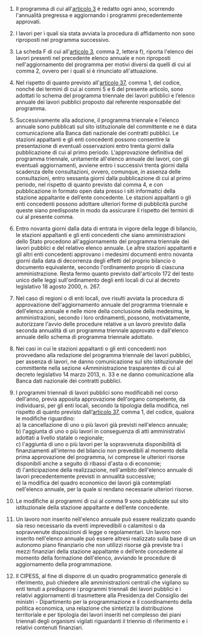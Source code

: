 1. Il programma di cui all'[articolo 3](/allegato-1.5-articolo-3/1) è redatto ogni anno, scorrendo l'annualità pregressa e aggiornando i programmi precedentemente approvati.

2. I lavori per i quali sia stata avviata la procedura di affidamento non sono riproposti nel programma successivo.

3. La scheda F di cui all'[articolo 3](/allegato-1.5-articolo-3/1), comma 2, lettera f), riporta l'elenco dei lavori presenti nel precedente elenco annuale e non riproposti nell'aggiornamento del programma per motivi diversi da quelli di cui al comma 2, ovvero per i quali si è rinunciato all'attuazione.

4. Nel rispetto di quanto previsto all'[articolo 37](/articolo-37/1), comma 1, del codice, nonché dei termini di cui ai commi 5 e 6 del presente articolo, sono adottati lo schema del programma triennale dei lavori pubblici e l’elenco annuale dei lavori pubblici proposto dal referente responsabile del programma.

5. Successivamente alla adozione, il programma triennale e l'elenco annuale sono pubblicati sul sito istituzionale del committente e ne è data comunicazione alla Banca dati nazionale dei contratti pubblici. Le stazioni appaltanti e gli enti concedenti possono consentire la presentazione di eventuali osservazioni entro trenta giorni dalla pubblicazione di cui al primo periodo. L'approvazione definitiva del programma triennale, unitamente all'elenco annuale dei lavori, con gli eventuali aggiornamenti, avviene entro i successivi trenta giorni dalla scadenza delle consultazioni, ovvero, comunque, in assenza delle consultazioni, entro sessanta giorni dalla pubblicazione di cui al primo periodo, nel rispetto di quanto previsto dal comma 4, e con pubblicazione in formato open data presso i siti informatici della stazione appaltante e dell’ente concedente. Le stazioni appaltanti o gli enti concedenti possono adottare ulteriori forme di pubblicità purché queste siano predisposte in modo da assicurare il rispetto dei termini di cui al presente comma.

6. Entro novanta giorni dalla data di entrata in vigore della legge di bilancio, le stazioni appaltanti e gli enti concedenti che siano amministrazioni dello Stato procedono all'aggiornamento del programma triennale dei lavori pubblici e del relativo elenco annuale. Le altre stazioni appaltanti e gli altri enti concedenti approvano i medesimi documenti entro novanta giorni dalla data di decorrenza degli effetti del proprio bilancio o documento equivalente, secondo l'ordinamento proprio di ciascuna amministrazione. Resta fermo quanto previsto dall'articolo 172 del testo unico delle leggi sull'ordinamento degli enti locali di cui al decreto legislativo 18 agosto 2000, n. 267.

7. Nel caso di regioni o di enti locali, ove risulti avviata la procedura di approvazione dell'aggiornamento annuale del programma triennale e dell'elenco annuale e nelle more della conclusione della medesima, le amministrazioni, secondo i loro ordinamenti, possono, motivatamente, autorizzare l'avvio delle procedure relative a un lavoro previsto dalla seconda annualità di un programma triennale approvato e dall'elenco annuale dello schema di programma triennale adottato.

8. Nei casi in cui le stazioni appaltanti o gli enti concedenti non provvedano alla redazione del programma triennale dei lavori pubblici, per assenza di lavori, ne danno comunicazione sul sito istituzionale del committente nella sezione «Amministrazione trasparente» di cui al decreto legislativo 14 marzo 2013, n. 33 e ne danno comunicazione alla Banca dati nazionale dei contratti pubblici.

9. I programmi triennali di lavori pubblici sono modificabili nel corso dell'anno, previa apposita approvazione dell'organo competente, da individuarsi, per gli enti locali, secondo la tipologia della modifica, nel rispetto di quanto previsto dall’[articolo 37](/articolo-37/1), comma 1, del codice, qualora le modifiche riguardino:<br>a) la cancellazione di uno o più lavori già previsti nell'elenco annuale;<br>b) l'aggiunta di uno o più lavori in conseguenza di atti amministrativi adottati a livello statale o regionale;<br>c) l'aggiunta di uno o più lavori per la sopravvenuta disponibilità di finanziamenti all'interno del bilancio non prevedibili al momento della prima approvazione del programma, ivi comprese le ulteriori risorse disponibili anche a seguito di ribassi d'asta o di economie;<br>d) l'anticipazione della realizzazione, nell'ambito dell'elenco annuale di lavori precedentemente previsti in annualità successive;<br>e) la modifica del quadro economico dei lavori già contemplati nell'elenco annuale, per la quale si rendano necessarie ulteriori risorse.

10. Le modifiche ai programmi di cui al comma 9 sono pubblicate sul sito istituzionale della stazione appaltante e dell’ente concedente.

11. Un lavoro non inserito nell'elenco annuale può essere realizzato quando sia reso necessario da eventi imprevedibili o calamitosi o da sopravvenute disposizioni di legge o regolamentari. Un lavoro non inserito nell'elenco annuale può essere altresì realizzato sulla base di un autonomo piano finanziario che non utilizzi risorse già previste tra i mezzi finanziari della stazione appaltante o dell’ente concedente al momento della formazione dell'elenco, avviando le procedure di aggiornamento della programmazione.

12. Il CIPESS, al fine di disporre di un quadro programmatico generale di riferimento, può chiedere alle amministrazioni centrali che vigilano su enti tenuti a predisporre i programmi triennali dei lavori pubblici e i relativi aggiornamenti di trasmettere alla Presidenza del Consiglio dei ministri - Dipartimento per la programmazione e il coordinamento della politica economica, una relazione che sintetizzi la distribuzione territoriale e per tipologia dei lavori inseriti nel complesso dei piani triennali degli organismi vigilati riguardanti il triennio di riferimento e i relativi contenuti finanziari.